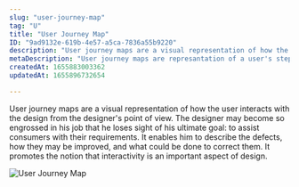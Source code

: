 ```yaml
---
slug: "user-journey-map"
tag: "U"
title: "User Journey Map"
ID: "9ad9132e-619b-4e57-a5ca-7836a55b9220"
description: "User journey maps are a visual representation of how the user interacts with the design from the designer's point of view. The designer may become so engrossed in his job that he loses sight of his ultimate goal: to assist consumers with their requirements. It enables him to describe the defects, how they may be improved, and what could be done to correct them. It promotes the notion that interactivity is an important aspect of design."
metaDescription: "User journey maps are represantation of a user's steps in a digital product. "
createdAt: 1655883003362
updatedAt: 1655896732654

---
```

User journey maps are a visual representation of how the user interacts with the design from the designer's point of view. The designer may become so engrossed in his job that he loses sight of his ultimate goal: to assist consumers with their requirements. It enables him to describe the defects, how they may be improved, and what could be done to correct them. It promotes the notion that interactivity is an important aspect of design.

![User Journey Map](https://media.giphy.com/media/cjbfyJrICOaKIXBWyG/giphy.gif)